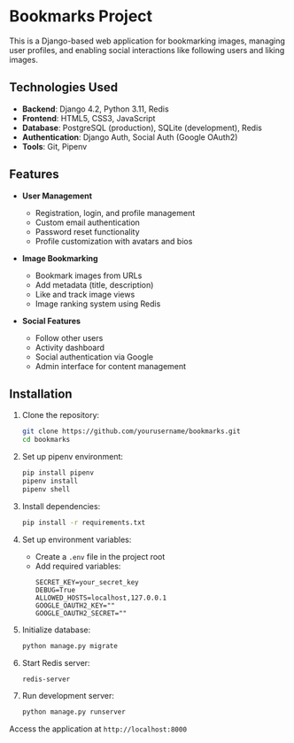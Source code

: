 # Bookmarks Project

This is a Django-based web application for bookmarking images, managing user profiles, and enabling social interactions like following users and liking images.

## Technologies Used

- **Backend**: Django 4.2, Python 3.11, Redis
- **Frontend**: HTML5, CSS3, JavaScript
- **Database**: PostgreSQL (production), SQLite (development), Redis
- **Authentication**: Django Auth, Social Auth (Google OAuth2)
- **Tools**: Git, Pipenv

## Features

- **User Management**

  - Registration, login, and profile management
  - Custom email authentication
  - Password reset functionality
  - Profile customization with avatars and bios

- **Image Bookmarking**

  - Bookmark images from URLs
  - Add metadata (title, description)
  - Like and track image views
  - Image ranking system using Redis

- **Social Features**
  - Follow other users
  - Activity dashboard
  - Social authentication via Google
  - Admin interface for content management

## Installation

1. Clone the repository:

   ```bash
   git clone https://github.com/yourusername/bookmarks.git
   cd bookmarks
   ```

2. Set up pipenv environment:

   ```bash
   pip install pipenv
   pipenv install
   pipenv shell
   ```

3. Install dependencies:

   ```bash
   pip install -r requirements.txt
   ```

4. Set up environment variables:

   - Create a `.env` file in the project root
   - Add required variables:
     ```
     SECRET_KEY=your_secret_key
     DEBUG=True
     ALLOWED_HOSTS=localhost,127.0.0.1
     GOOGLE_OAUTH2_KEY=""
     GOOGLE_OAUTH2_SECRET=""
     ```

5. Initialize database:

   ```bash
   python manage.py migrate
   ```

6. Start Redis server:

   ```bash
   redis-server
   ```

7. Run development server:
   ```bash
   python manage.py runserver
   ```

Access the application at `http://localhost:8000`
